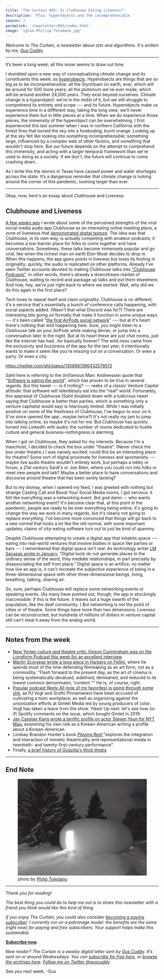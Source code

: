```yaml
---
title: 'The Curtain 093: Is Clubhouse Eating Liveness?'
description: 'Plus: hyperobjects and the incomprehensible.'
season: 2
permalink: '/newsletter/093/index.html'
image: 'igloo-Phillip-Toledano.jpg'
---
```


_Welcome to The Curtain, a newsletter about arts and algorithms. It's written by me, [Gus Cuddy](https://guscuddy.com)._

---

It’s been a long week; all this snow seems to draw out time.

I stumbled upon a new way of conceptualizing climate change and its constituents this week: as [hyperobjects](https://www.hcn.org/issues/47.1/introducing-the-idea-of-hyperobjects). Hyperobjects are things that are so big as to be incomprehensible: all the Styrofoam on earth, ever, which will be around for 500 more years; all the plutonium we've ever made, which will be around another 24,000 years. They exist beyond ourselves. Climate change is a hyperobject: we're in the midst of it, but we still struggle to comprehend its entirety and scope --- and its future. Hyperobjects make us experience time in a diffferent way, taking the long view; we'll never experience them but in little pieces at a time. When we do experience those pieces, the immensity of the hyperobject can be overwhelming. I first experienced this last summer when I was in northern California with the forest fires that turned the sky into a foreboding, burnt orange. Looking up at the sky felt like looking into something incomprehensible; something large, influenced by a complex web of other factors, and something that wouldn't stop here. But our future depends on the attempt to comprehend this immensity, and acting with a larger temporal framework than we're used to doing as a society. If we don't, the future will continue to come crashing down.

As I write this the storms in Texas have caused power and water shortages across the state. It’s a dangerous reminder that climate change is lurking around the corner of this pandemic, looming larger than ever.

---

Okay, now, here's an essay about Clubhouse and Liveness:

## Clubhouse and Liveness

[A few weeks ago](https://guscuddy.substack.com/p/the-curtain-091-digitization-begets) I wrote about some of the perceived strengths of the viral social media audio app Clubhouse as an interesting online meeting place, a zone of livenesss that [demonstrated digital texture](https://guscuddy.substack.com/p/the-curtain-090-the-year-of-texture). The idea was that Clubhouse, in its own way, is actually competing with amateur podcasts; it becomes a low-barrier place for folks to come together and have conversations. Sometimes, these talks become immensely popular and go viral, like when the richest man on earth Elon Musk decides to drop in. When this happens, the app gains points in liveness but loses its footing in originality; quickly, the audio is replicated on other platforms. Already I've seen Twitter accounts devoted to making Clubhouse talks into ["Clubhouse Podcasts"](https://mobile.twitter.com/CH_Podcasts). In other words, there's already a downstream market of Clubhouse, waiting to record and package up talks and put them elsewhere. And now, hey, we're just right back to where we started. Wait, why did we do this again in the first place?

Tech loves to repeat itself and claim originality. Clubhouse is no different; it's a service that's essentially a bunch of conference calls happening, with social aspects added. (Wasn't that what Discord was for?) There are interesting bits going on formally that make it function in some unique ways --- it's been called "[the first AirPods social network](https://twitter.com/benthompson/status/1357579216175259652)" --- but at it's heart there's nothing that wild happening here. Sure, you might listen to a Clubhouse talk on your AirPods while making dinner, or jump into a conversation later in the night. But at its heart these are just chat rooms, just like the internet has had...for basically forever? The wild-ness came from the exclusivity and buzziness of the app for the last year; it intentionally wants to make it seem like you're missing out on a conversation. Or even a party. Or even a city:

https://twitter.com/shl/status/1358961396432576513

Sahil here is referring to the (in)famous Marc Andreessen quote that "[Software is eating the world](https://a16z.com/2011/08/20/why-software-is-eating-the-world/)", which has proven to be true in several regards. But this tweet --- is it trolling? --- reeks of a classic Venture Capital attitude: that software will relentlessly eat into the "real" world. Fortunately, this appraisal of Clubhouse (Sahil doubled down with a ludicrous tweet saying that Clubhouse is better than parties, which is something only a venture capitalist would say) is hilariously limited. While I was initially positive on some of the freshness of Clubhouse, I've begun to sour on it. (I've since opened the app...maybe twice?) It's not really my jam to jump into talking online, so maybe it's not for me. But Clubhouse has quickly turned into LinkedIn with audio; the number of rooms dedicated to hustle culture and general business-nothingness is alarming.

When I got on Clubhouse, they asked for my interests. Because I'm a maschoist, I decided to check the box under "theatre". (Never check the box under theatre.) I was naively excited: could this be an interesting place for theatre? Some sort of digital proximate for liveness and spontaniety --- maybe live audio theatre wouldn't entirely work, but perhaps a lobby or forum, a 21st century Sardi's or Joe Allen, where you could run into folks or meet new people and talk? Maybe a better place to have conversations and discourse around theatre that has been sorely lacking?

But to my dismay, when I opened my feed, I was greeted with nothing but strange Casting Call and Boost Your Social Media rooms. I got nervous: it felt like everything was a networking event. But god damn -- who wants another networking event? It's become clear that, at this point in the pandemic, people are ready to be over everything being online; it's going to change the way we work in many regards, but it's clearly not going to replace everything. I've become more convinced that things will go back to a new normal that looks a lot like the old normal, with some important updates; claims of city-eating software turn out to just be kind of spammy.

Despite Clubhouse attempting to create a digital app that inhabits space --- eating into real-world ventures that involve bodies in space like parties or bars --- I remembered that digital space isn't real. As technology writer [LM Sacasas wrote in January](https://theconvivialsociety.substack.com/p/the-insurrection-will-be-live-streamed), "Digital tools do not generate places in the ordinary sense of the word, they mediate relationships, in part precisely by disassociating the self from place." Digital space is an artifice; no matter how live an app is, it can't recreate the subjective experience of being in a three-dimensional space with other three-dimensional beings, living, breathing, talking, sharing air.

So, sure, perhaps Clubhouse will replace some networking events or speaking events. (As many have pointed out, though, the app is shockingly inaccessible: if this is the future, it leaves out a huge swarth of the population, like the deaf community. ) But networking is not the point of cities or of theatre. Some things have more than two dimensions. Liveness can be reconstructed, but hundreds of millions of dollars in venture capital still can't steal it away from the analog world.

---

## Notes from the week

-   [New Yorker culture and theatre critic Vinson Cunningham was on the Longform Podcast this week for an excellent interview](https://longform.org/posts/longform-podcast-429-vinson-cunningham).
-   [Martin Scorsese wrote a long piece in Harpers on Fellini](https://harpers.org/archive/2021/03/il-maestro-federico-fellini-martin-scorsese/), where he spends most of the time defending filmmaking as an art form, not as a commodity: "Flash forward to the present day, as the art of cinema is being systematically devalued, sidelined, demeaned, and reduced to its lowest common denominator, 'content.''" He is, of course, right.
-   [Popular podcast Reply All (one of my favorites) is going through some shit](https://www.vulture.com/2021/02/reply-all-hosts-step-down-test-kitchen.html), as PJ Vogt and Sruthi Pinnamaneni have been accused of cultivating a toxic workplace, as well as organizing against the unionization efforts at Gimlet Media led by young producers of color. Vogt has taken a leave from the show. Yikes! Up next: let's see how (or if) Spotify comments on the issue, which bought Gimlet in 2019.
-   [Jay Caspian Kang wrote a terrific profile on actor Steven Yeun for NYT Mag](https://www.nytimes.com/2021/02/03/magazine/steven-yeun.html), examining his own role as a Korean-American writing a profile about a Korean-American.
-   Lindsay Brandon Hunter's book [_Playing Real_ ](https://nupress.northwestern.edu/content/playing-real)"explores the integration and interaction of mimetic theatricality and representational media in twentieth- and twenty-first-century performance".
-   Finally, [a brief history of Godzilla's thick thighs](https://www.crunchyroll.com/anime-feature/2021/02/12/feature-a-brief-history-of-godzillas-thick-thighs)

---

## End Note

<figure>
<img src="./igloo-Phillip-Toledano.jpg" alt="an igloo with a white light emitting from it"/>
<figcaption>photo by <a href="https://www.instagram.com/p/CLbjQOMjfqQ/">Philip Toledano</a></figcaption>
</figure>

---

_Thank you for reading!_

_The best thing you could do to help me out is to share this newsletter with a friend you think would like this kind of thing._

_If you enjoy The Curtain, you could also consider [becoming a paying subscriber](https://guscuddy.substack.com/subscribe). I currently run on a patronage model: the benefits are the same (right now) for paying and free subscribers. Your support helps make this sustainable._

**[Subscribe now](https://guscuddy.substack.com/subscribe?utm_medium=web&utm_source=subscribe-widget&utm_content=31699931).**

_New reader? The Curtain is a weekly digital letter sent by [Gus Cuddy](https://guscuddy.com/). It’s sent on or around Wednesdays. You can [subscribe for free here](https://guscuddy.substack.com/subscribe), or [browse the archives here](https://guscuddy.substack.com/archive). [Follow me on Twitter @guscuddy](https://twitter.com/guscuddy)._

See you next week,
-Gus
